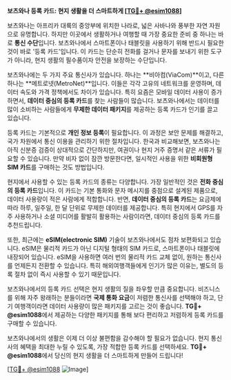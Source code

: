 **보츠와나 등록 카드: 현지 생활을 더 스마트하게 [[TG💪+ @esim1088](https://t.me/s/esim1088)]**

보츠와나는 아프리카 대륙의 중앙부에 위치한 나라로, 넓은 사바나와 풍부한 자연 자원으로 유명합니다. 하지만 이곳에서 생활하거나 여행할 때 가장 중요한 준비 중 하나는 바로 **통신 수단**입니다. 보츠와나에서 스마트폰이나 태블릿을 사용하기 위해 반드시 필요한 것이 바로 '등록 카드'입니다. 이 카드는 단순히 전화를 걸거나 문자를 보내기 위한 도구가 아니라, 현지 생활의 필수품이자 안전을 보장하는 수단입니다.

보츠와나에는 두 가지 주요 통신사가 있습니다. 하나는 **비아컴(ViaCom)**이고, 다른 하나는 **메트로넷(MetroNet)**입니다. 이들은 각각 고유의 네트워크를 운영하며, 데이터 속도와 가격 정책에서도 차이가 있습니다. 특히 요즘은 모바일 데이터 사용이 증가하면서, **데이터 중심의 등록 카드**를 찾는 사람들이 많습니다. 보츠와나에서는 데이터를 많이 소비하는 사람들에게 **무제한 데이터 패키지**를 제공하는 등록 카드가 인기를 끌고 있습니다.

등록 카드는 기본적으로 **개인 정보 등록**이 필요합니다. 이 과정은 보안 문제를 해결하고, 국가 차원에서 통신 이용을 관리하기 위한 절차입니다. 한국과 비교해보면, 보츠와나는 아직 신분증 검증이 상대적으로 간단하지만, 여권이나 현지 거주 증명서 같은 서류가 필요할 수 있습니다. 만약 비자 없이 잠깐 방문한다면, 일시적인 사용을 위한 **비회원형 SIM 카드**를 구매하는 것도 방법입니다.

현지에서 사용할 수 있는 등록 카드의 종류는 다양합니다. 가장 일반적인 것은 **전화 중심의 등록 카드**입니다. 이 카드는 기본 통화와 문자 메시지를 중점으로 설계된 제품으로, 데이터 사용량이 적은 사람에게 적합합니다. 반면, **데이터 중심의 등록 카드**는 요금제에 따라 하루, 일주일, 한 달 단위로 무제한 데이터를 제공합니다. 특히 현지에서 GPS를 자주 사용하거나 소셜 미디어를 활발히 활용하는 사람이라면, 데이터 중심의 등록 카드를 추천드립니다.

또한, 최근에는 **eSIM(electronic SIM)** 기술이 보츠와나에서도 점차 보편화되고 있습니다. eSIM은 물리적 카드가 아닌 디지털 형태의 SIM 카드로, 스마트폰이나 태블릿에 내장되어 있습니다. eSIM을 사용하면 여러 번의 물리적 카드 교체 없이, 원하는 통신사를 언제든지 전환할 수 있습니다. 특히 해외여행객들에게 인기가 많은 이유는, 별도의 등록 절차 없이 즉시 사용할 수 있기 때문입니다.

보츠와나에서의 등록 카드 선택은 현지 생활의 질을 좌우할 만큼 중요합니다. 비즈니스를 위해 자주 왕래하는 분들이라면 **국제 통화 요금**이 저렴한 통신사를 선택해야 하고, 단기 여행객이라면 데이터 사용량이 많은 패키지를 고르는 것이 좋습니다. **TG💪+ @esim1088**에서 제공하는 다양한 패키지를 통해 보다 편리하고 저렴하게 등록 카드를 구매할 수 있습니다.

보츠와나에서의 생활은 이제 더 이상 불편함을 감수해야 할 필요가 없습니다. 현지 통신사의 혜택을 최대한 누릴 수 있도록, 가장 적합한 등록 카드를 선택하세요. **TG💪+ @esim1088**에서 당신의 현지 생활을 더 스마트하게 만들어 드립니다!

[[TG💪+ @esim1088](https://t.me/s/esim1088) ![Image](https://i.postimg.cc/Y0z9fWf4/image.png)]